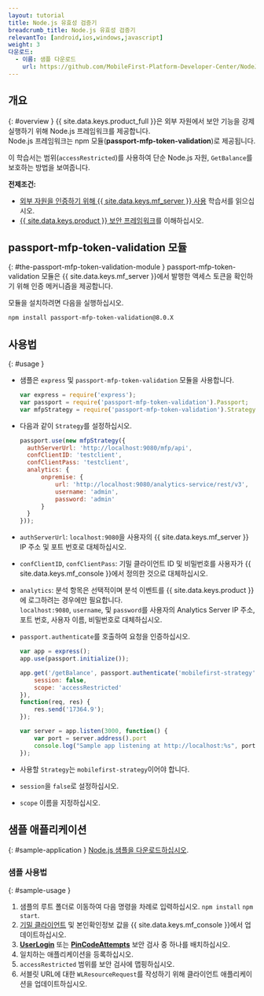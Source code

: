 ```yaml
---
layout: tutorial
title: Node.js 유효성 검증기
breadcrumb_title: Node.js 유효성 검증기
relevantTo: [android,ios,windows,javascript]
weight: 3
다운로드:
  - 이름: 샘플 다운로드
    url: https://github.com/MobileFirst-Platform-Developer-Center/NodeJSValidator/tree/release80
---
```

<!-- NLS_CHARSET=UTF-8 -->
## 개요
{: #overview }
{{ site.data.keys.product_full }}은 외부 자원에서 보안 기능을 강제 실행하기 위해 Node.js 프레임워크를 제공합니다.  
Node.js 프레임워크는 npm 모듈(**passport-mfp-token-validation**)로 제공됩니다. 

이 학습서는 범위(`accessRestricted`)를 사용하여 단순 Node.js 자원, `GetBalance`를 보호하는 방법을 보여줍니다. 

**전제조건:**  

* [외부 자원을 인증하기 위해 {{ site.data.keys.mf_server }} 사용](../) 학습서를 읽으십시오. 
* [{{ site.data.keys.product }} 보안 프레임워크](../../)를 이해하십시오. 

## passport-mfp-token-validation 모듈
{: #the-passport-mfp-token-validation-module }
passport-mfp-token-validation 모듈은 {{ site.data.keys.mf_server }}에서 발행한 액세스 토큰을 확인하기 위해 인증 메커니즘을 제공합니다. 

모듈을 설치하려면 다음을 실행하십시오. 

```bash
npm install passport-mfp-token-validation@8.0.X
```

## 사용법
{: #usage }
* 샘플은 `express` 및 `passport-mfp-token-validation` 모듈을 사용합니다. 

  ```javascript
  var express = require('express');
  var passport = require('passport-mfp-token-validation').Passport;
  var mfpStrategy = require('passport-mfp-token-validation').Strategy;
  ```

* 다음과 같이 `Strategy`를 설정하십시오. 

  ```javascript
  passport.use(new mfpStrategy({
    authServerUrl: 'http://localhost:9080/mfp/api',
    confClientID: 'testclient',
    confClientPass: 'testclient',
    analytics: {
        onpremise: {
            url: 'http://localhost:9080/analytics-service/rest/v3',
            username: 'admin',
            password: 'admin'
        }
    }
  }));
  ```
  
 * `authServerUrl`: `localhost:9080`을 사용자의 {{ site.data.keys.mf_server }} IP 주소 및 포트 번호로 대체하십시오. 
 * `confClientID`, `confClientPass`: 기밀 클라이언트 ID 및 비밀번호를 사용자가 {{ site.data.keys.mf_console }}에서 정의한 것으로 대체하십시오. 
 * `analytics`: 분석 항목은 선택적이며 분석 이벤트를 {{ site.data.keys.product }}에 로그하려는 경우에만 필요합니다.   
`localhost:9080`, `username`, 및 `password`를 사용자의 Analytics Server IP 주소, 포트 번호, 사용자 이름, 비밀번호로 대체하십시오. 

* `passport.authenticate`를 호출하여 요청을 인증하십시오. 

  ```javascript
  var app = express();
  app.use(passport.initialize());

  app.get('/getBalance', passport.authenticate('mobilefirst-strategy', {
      session: false,
      scope: 'accessRestricted'
  }),
  function(req, res) {
      res.send('17364.9');
  });

  var server = app.listen(3000, function() {
      var port = server.address().port
      console.log("Sample app listening at http://localhost:%s", port)
  });
  ```

 * 사용할 `Strategy`는 `mobilefirst-strategy`이어야 합니다. 
 * `session`을 `false`로 설정하십시오. 
 * `scope` 이름을 지정하십시오.

## 샘플 애플리케이션 
{: #sample-application }
[Node.js 샘플을 다운로드하십시오](https://github.com/MobileFirst-Platform-Developer-Center/NodeJSValidator/tree/release80).

### 샘플 사용법
{: #sample-usage }
1. 샘플의 루트 폴더로 이동하여 다음 명령을 차례로 입력하십시오. `npm install` `npm start`.
2. [기밀 클라이언트](../#confidential-client) 및 본인확인정보 값을 {{ site.data.keys.mf_console }}에서 업데이트하십시오. 
3. **[UserLogin](../../user-authentication/security-check/)** 또는 **[PinCodeAttempts](../../credentials-validation/security-check/)** 보안 검사 중 하나를 배치하십시오. 
4. 일치하는 애플리케이션을 등록하십시오. 
5. `accessRestricted` 범위를 보안 검사에 맵핑하십시오. 
6. 서블릿 URL에 대한 `WLResourceRequest`를 작성하기 위해 클라이언트 애플리케이션을 업데이트하십시오. 
